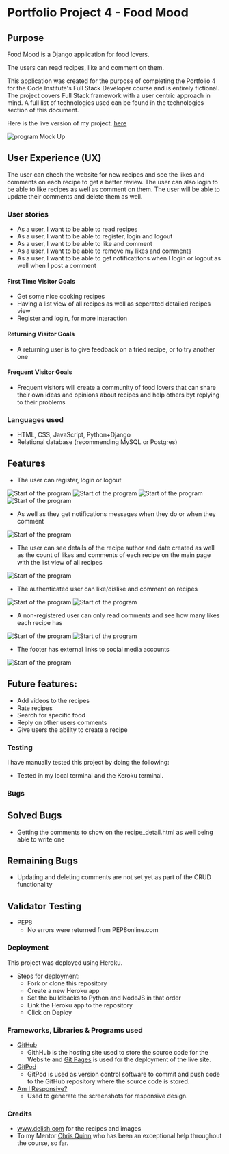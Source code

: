# Portfolio Project 4 - Food Mood
## Purpose

Food Mood is a Django application for food lovers.

The users can read recipes, like and comment on them.

This application was created for the purpose of completing the Portfolio 4 for the Code Institute's Full Stack Developer course and is entirely fictional.
The project covers Full Stack framework with a user centric approach in mind.  A full list of technologies used can be found in the technologies section of this document.

Here is the live version of my project. [here](https://foodupmood.herokuapp.com/)

![program Mock Up](assets/images/mockup.png)

## User Experience (UX)
The user can chech the website for new recipes and see the likes and comments on each recipe to get a better review. The user can also login to be able to like recipes as well as comment on them. The user will be able to update their comments and delete them as well.

### User stories
* As a user, I want to be able to read recipes
* As a user, I want to be able to register, login and logout
* As a user, I want to be able to like and comment 
* As a user, I want to be able to remove my likes and comments 
* As a user, I want to be able to get notificatitons when I login or logout as well when I post a comment

#### First Time Visitor Goals
* Get some nice cooking recipes
* Having a list view of all recipes as well as seperated detailed recipes view
* Register and login, for more interaction

#### Returning Visitor Goals
* A returning user is to give feedback on a tried recipe, or to try another one

#### Frequent Visitor Goals
* Frequent visitors will create a community of food lovers that can share their own ideas and opinions about recipes and help others byt replying to their problems

### Languages used
* HTML, CSS, JavaScript, Python+Django
* Relational database (recommending MySQL or Postgres)

## Features
* The user can register, login or logout

![Start of the program](assets/images/00-navbar.png)
![Start of the program](assets/images/02-signup)
![Start of the program](assets/images/03-login.png)
![Start of the program](assets/images/06-logout.png)

* As well as they get notifications messages when they do or when they comment

![Start of the program](assets/images/07-notifications.png)

* The user can see details of the recipe author and date created as well as the count of likes and comments of each recipe on the main page with the list view of all recipes

![Start of the program](assets/images/01-listview-details.png)

* The authenticated user can like/dislike and comment on recipes

![Start of the program](assets/images/04a-likes&comments-count-for-user.png)
![Start of the program](assets/images/05a-comments-authenticated-user-view.png)

* A non-registered user can only read comments and see how many likes each recipe has

![Start of the program](assets/images/04b-likes&comments-count-for-nonuser.png)
![Start of the program](assets/images/05b-comments-for-nonuser.png)

* The footer has external links to social media accounts

![Start of the program](assets/images/08-footer.png)

## Future features:
- Add videos to the recipes
- Rate recipes
- Search for specific food
- Reply on other users comments
- Give users the ability to create a recipe

### Testing

I have manually tested this project by doing the following:
- Tested in my local terminal and the Keroku terminal.

### Bugs
## Solved Bugs
- Getting the comments to show on the recipe_detail.html as well being able to write one

## Remaining Bugs
- Updating and deleting comments are not set yet as part of the CRUD functionality

## Validator Testing
- PEP8
    - No errors were returned from PEP8online.com

### Deployment

This project was deployed using Heroku.
- Steps for deployment:
    - Fork or clone this repository
    - Create a new Heroku app
    - Set the buildbacks to Python and NodeJS in that order
    - Link the Heroku app to the repository
    - Click on Deploy

### Frameworks, Libraries & Programs used
* [GitHub](https://github.com/)
	* GithHub is the hosting site used to store the source code for the Website and [Git Pages](https://pages.github.com/) is used for the deployment of the live site.
* [GitPod](https://gitpod.io/)
	* GitPod is used as version control software to commit and push code to the GitHub repository where the source code is stored.
* [Am I Responsive?](http://ami.responsivedesign.is/)
	* Used to generate the screenshots for responsive design.

### Credits
- www.delish.com for the recipes and images
- To my Mentor [Chris Quinn](https://github.com/10xOXR) who has been an exceptional help throughout the course, so far.
